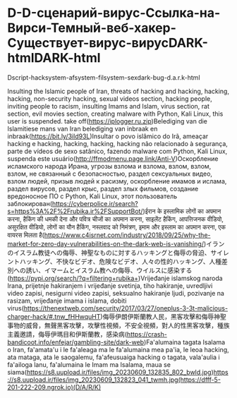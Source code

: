 # D-D-сценарий-вирус-Ссылка-на-Вирси-Темный-веб-хакер-Существует-вирус-вирусDARK-htmlDARK-html

 Dscript-hacksystem-afsystem-filsystem-sexdark-bug-d.a.r.k-html

Insulting the Islamic people of Iran, threats of hacking and hacking, hacking, hacking, non-security hacking, sexual videos section, hacking people, inviting people to racism, insulting Imams and Islam, virus section, rat section, evil movies section, creating malware with Python, Kali Linux, this user is suspended. take off(https://iplogger.ru.zip)Belediging van die Islamitiese mans van Iran belediging van inbraak en inbraak(https://bit.ly/3ild93L)Insultar o povo islâmico do Irã, ameaçar hacking e hacking, hacking, hacking, hacking não relacionado à segurança, parte de vídeos de sexo satânico, fazendo malware com Python, Kali Linux, suspenda este usuário(http://ffmodmenu.page.link/Anti-V)Оскорбление исламского народа Ирана, угрозы взлома и взлома, взлом, взлом, взлом, не связанный с безопасностью, раздел сексуальных видео, взлом людей, призыв людей к расизму, оскорбление имамов и ислама, раздел вирусов, раздел крыс, раздел злых фильмов, создание вредоносное ПО с Python, Kali Linux, этот пользователь заблокирован(https://cyberpolice.ir/search?s=https%3A%2F%2Frubika.ir%2FSupportBot/)ईरान के इस्लामिक लोगों का अपमान करना, हैकिंग की धमकी देना और पवित्र चीजों का अपमान करना, साइलेंट हैकिंग, आपत्तिजनक वीडियो, असुरक्षित वीडियो, लोगों का यौन हैकिंग, नस्लवाद को निमंत्रण, इमाम और इस्लाम का अपमान करना, एक वायरस मिलता है(https://www.c4isrnet.com/industry/2018/09/25/why-the-market-for-zero-day-vulnerabilities-on-the-dark-web-is-vanishing/)イランのイスラム教徒への侮辱、神聖なものに対するハッキングと侮辱の脅迫、サイレントハッキング、不快なビデオ、危険なビデオ、人々の性的ハッキング、人種差別への誘い、イマームとイスラム教への侮辱、ウイルスに感染する(https://pypi.org/search/?q=filtering+rubika+)Vrijeđanje islamskog naroda Irana, prijetnje hakiranjem i vrijeđanje svetinja, tiho hakiranje, uvredljivi video zapisi, nesigurni video zapisi, seksualno hakiranje ljudi, pozivanje na rasizam, vrijeđanje imama i islama, dobiti virus(https://thenextweb.com/security/2017/03/27/oneplus-3-3t-malicious-charger-hack/#.tnw_fHHwquHT)侮辱伊朗伊斯蘭教人民，黑客攻擊和侮辱神聖事物的威脅，無聲黑客攻擊，攻擊性視頻，不安全視頻，對人的性黑客攻擊，種族主義邀請，侮辱伊瑪目和伊斯蘭教，感染病(https://crash-bandicoot.info/enfejar/gambling-site/dark-web)Fa'alumaina tagata Isalama o Iran, fa'amata'u i le fa'aleaga ma le fa'alumaina mea pa'ia, le leoa hacking, ata mataga, ata le saogalemu, fa'afeusuaiga hacking o tagata, vala'aulia i fa'ailoga lanu, fa'alumaina le Imam ma Isalama, maua se siama(https://s8.uupload.ir/files/img_20230609_132835_802_bwld.jpg)https://s8.uupload.ir/files/img_20230609_132823_041_twmh.jpg(https://dfff-5-201-222-209.ngrok.io)(D/A/R/K)

